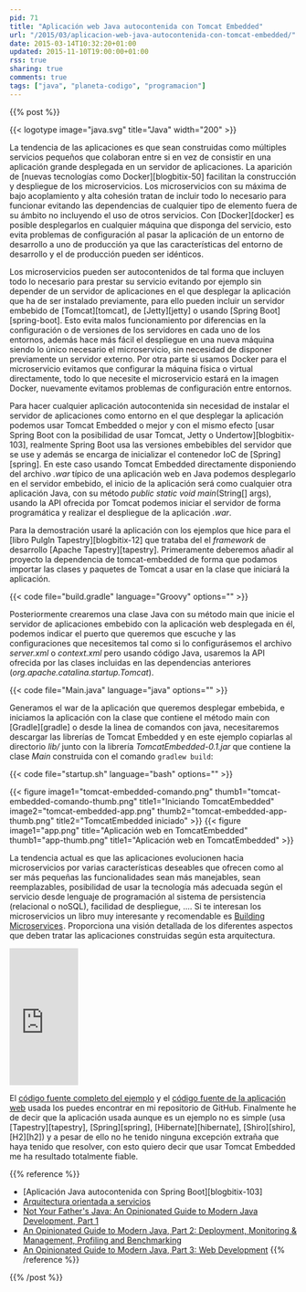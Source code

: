 ```yaml
---
pid: 71
title: "Aplicación web Java autocontenida con Tomcat Embedded"
url: "/2015/03/aplicacion-web-java-autocontenida-con-tomcat-embedded/"
date: 2015-03-14T10:32:20+01:00
updated: 2015-11-10T19:00:00+01:00
rss: true
sharing: true
comments: true
tags: ["java", "planeta-codigo", "programacion"]
---
```


{{% post %}}

{{< logotype image="java.svg" title="Java" width="200" >}}

La tendencia de las aplicaciones es que sean construidas como múltiples servicios pequeños que colaboran entre si en vez de consistir en una aplicación grande desplegada en un servidor de aplicaciones. La aparición de [nuevas tecnologías como Docker][blogbitix-50] facilitan la construcción y despliegue de los microservicios. Los microservicios con su máxima de bajo acoplamiento y alta cohesión tratan de incluir todo lo necesario para funcionar evitando las dependencias de cualquier tipo de elemento fuera de su ámbito no incluyendo el uso de otros servicios. Con [Docker][docker] es posible desplegarlos en cualquier máquina que disponga del servicio, esto evita problemas de configuración al pasar la aplicación de un entorno de desarrollo a uno de producción ya que las características del entorno de desarrollo y el de producción pueden ser idénticos.

Los microservicios pueden ser autocontenidos de tal forma que incluyen todo lo necesario para prestar su servicio evitando por ejemplo sin depender de un servidor de aplicaciones en el que desplegar la aplicación que ha de ser instalado previamente, para ello pueden incluir un servidor embebido de [Tomcat][tomcat], de [Jetty][jetty] o usando [Spring Boot][spring-boot]. Esto evita malos funcionamiento por diferencias en la configuración o de versiones de los servidores en cada uno de los entornos, además hace más fácil el despliegue en una nueva máquina siendo lo único necesario el microservicio, sin necesidad de disponer previamente un servidor externo. Por otra parte si usamos Docker para el microservicio evitamos que configurar la máquina física o virtual directamente, todo lo que necesite el microservicio estará en la imagen Docker, nuevamente evitamos problemas de configuración entre entornos.

Para hacer cualquier aplicación autocontenida sin necesidad de instalar el servidor de aplicaciones como entorno en el que desplegar la aplicación podemos usar Tomcat Embedded o mejor y con el mismo efecto [usar Spring Boot con la posibilidad de usar Tomcat, Jetty o Undertow][blogbitix-103], realmente Spring Boot usa las versiones embebibles del servidor que se use y además se encarga de inicializar el contenedor IoC de [Spring][spring]. En este caso usando Tomcat Embedded directamente disponiendo del archivo _.war_ típico de una aplicación web en Java podemos desplegarlo en el servidor embebido, el inicio de la aplicación será como cualquier otra aplicación Java, con su método _public static void main_(String[] args), usando la API ofrecida por Tomcat podemos iniciar el servidor de forma programática y realizar el despliegue de la aplicación _.war_.

Para la demostración usaré la aplicación con los ejemplos que hice para el [libro PulgIn Tapestry][blogbitix-12] que trataba del el _framework_ de desarrollo [Apache Tapestry][tapestry]. Primeramente deberemos añadir al proyecto la dependencia de tomcat-embedded de forma que podamos importar las clases y paquetes de Tomcat a usar en la clase que iniciará la aplicación.

{{< code file="build.gradle" language="Groovy" options="" >}}

Posteriormente crearemos una clase Java con su método main que inicie el servidor de aplicaciones embebido con la aplicación web desplegada en él, podemos indicar el puerto que queremos que escuche y las configuraciones que necesitemos tal como si lo configurásemos el archivo _server.xml_ o _context.xml_ pero usando código Java, usaremos la API ofrecida por las clases incluidas en las dependencias anteriores (_org.apache.catalina.startup.Tomcat_).

{{< code file="Main.java" language="java" options="" >}}

Generamos el war de la aplicación que queremos desplegar embebida, e iniciamos la aplicación con la clase que contiene el método main con [Gradle][gradle] o desde la linea de comandos con java, necesitaremos descargar las librerías de Tomcat Embedded y en este ejemplo copiarlas al directorio _lib/_ junto con la librería _TomcatEmbedded-0.1.jar_ que contiene la clase _Main_ construida con el comando <code>gradlew build</code>:

{{< code file="startup.sh" language="bash" options="" >}}

<div class="media">
	{{< figure
    	image1="tomcat-embedded-comando.png" thumb1="tomcat-embedded-comando-thumb.png" title1="Iniciando TomcatEmbedded"
    	image2="tomcat-embedded-app.png" thumb2="tomcat-embedded-app-thumb.png" title2="TomcatEmbedded iniciado" >}}
	{{< figure
    	image1="app.png" title="Aplicación web en TomcatEmbedded" thumb1="app-thumb.png" title1="Aplicación web en TomcatEmbedded" >}}
</div>

La tendencia actual es que las aplicaciones evolucionen hacia microservicios por varias características deseables que ofrecen como al ser más pequeñas las funcionalidades sean más manejables, sean reemplazables, posibilidad de usar la tecnología más adecuada según el servicio desde lenguaje de programación al sistema de persistencia (relacional o noSQL), facilidad de despliegue, .... Si te interesan los microservicios un libro muy interesante y recomendable es <a href="https://www.amazon.es/gp/product/1491950358/ref=as_li_ss_tl?ie=UTF8&camp=3626&creative=24822&creativeASIN=1491950358&linkCode=as2&tag=blobit-21">Building Microservices</a><img src="https://ir-es.amazon-adsystem.com/e/ir?t=blobit-21&l=as2&o=30&a=1491950358" width="1" height="1" border="0" alt="" style="border:none !important; margin:0px !important;">. Proporciona una visión detallada de los diferentes aspectos que deben tratar las aplicaciones construidas según esta arquitectura.

<div class="media-amazon">
	<iframe src="https://rcm-eu.amazon-adsystem.com/e/cm?lt1=_blank&bc1=000000&IS2=1&bg1=FFFFFF&fc1=000000&lc1=0000FF&t=blobit-21&o=30&p=8&l=as4&m=amazon&f=ifr&ref=ss_til&asins=1491950358&internal=1" style="width:120px;height:240px;" scrolling="no" marginwidth="0" marginheight="0" frameborder="0"></iframe>
</div>

El [código fuente completo del ejemplo](https://github.com/picodotdev/blog-ejemplos/tree/master/TomcatEmbedded) y el [código fuente de la aplicación web](https://github.com/picodotdev/elblogdepicodev/tree/master/PlugInTapestry) usada los puedes encontrar en mi repositorio de GitHub. Finalmente he de decir que la aplicación usada aunque es un ejemplo no es simple (usa [Tapestry][tapestry], [Spring][spring], [Hibernate][hibernate], [Shiro][shiro], [H2][h2]) y a pesar de ello no he tenido ninguna excepción extraña que haya tenido que resolver, con esto quiero decir que usar Tomcat Embedded me ha resultado totalmente fiable.

{{% reference %}}

* [Aplicación Java autocontenida con Spring Boot][blogbitix-103]
* [Arquitectura orientada a servicios](https://es.wikipedia.org/wiki/Arquitectura_orientada_a_servicios)
* [Not Your Father's Java: An Opinionated Guide to Modern Java Development, Part 1](http://blog.paralleluniverse.co/2014/05/01/modern-java/)
* [An Opinionated Guide to Modern Java, Part 2: Deployment, Monitoring & Management, Profiling and Benchmarking](http://blog.paralleluniverse.co/2014/05/08/modern-java-pt2/)
* [An Opinionated Guide to Modern Java, Part 3: Web Development](http://blog.paralleluniverse.co/2014/05/15/modern-java-pt3/)
{{% /reference %}}

{{% /post %}}
